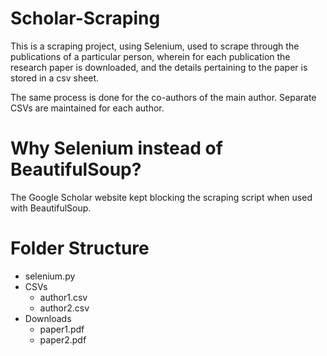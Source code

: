 # Scholar-Scraping

This is a scraping project, using Selenium, used to scrape through the publications of a particular person, wherein for each publication the research paper is downloaded, and the details pertaining to the paper is stored in a csv sheet. 

The same process is done for the co-authors of the main author. Separate CSVs are maintained for each author.

# Why Selenium instead of BeautifulSoup?
The Google Scholar website kept blocking the scraping script when used with BeautifulSoup.

# Folder Structure
 * selenium.py
 * CSVs
   * author1.csv
   * author2.csv
 * Downloads
   * paper1.pdf
   * paper2.pdf


